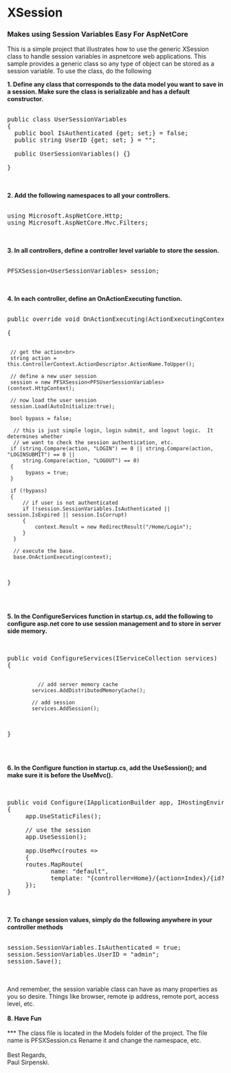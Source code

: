 # XSession
<H3>Makes using Session Variables Easy For AspNetCore</H3>

This is a simple project that illustrates how to use the generic XSession class to handle session variables in aspnetcore web applications.  This sample provides a generic class so any type of object can be stored as a session variable.  To use the class, do the following

<b>1.  Define any class that corresponds to the data model you want to save in a session.  Make sure the class is serializable and has a default constructor.</b>
<br>
<br>

<pre>
public class UserSessionVariables
{
  public bool IsAuthenticated {get; set;} = false;
  public string UserID {get; set; } = "";
  
  public UserSessionVariables() {}

}
</pre>

<br>
<br>
<b>2.  Add the following namespaces to all your controllers.</b>
<br>
<br>
<pre>
using Microsoft.AspNetCore.Http;
using Microsoft.AspNetCore.Mvc.Filters;
</pre>
<br>
<br>
<b>3.  In all controllers, define a controller level variable to store the session.</b>
<br>
<br>
<pre>
PFSXSession&lt;UserSessionVariables&gt; session;
</pre>
<br>
<br>
<b>4.  In each controller, define an OnActionExecuting function.</b>
<br>
<br>
<pre>
public override void OnActionExecuting(ActionExecutingContext context)<br>
{

     // get the action<br>
     string action = this.ControllerContext.ActionDescriptor.ActionName.ToUpper();

     // define a new user session
     session = new PFSXSession<PFSUserSessionVariables>(context.HttpContext);

     // now load the user session
     session.Load(AutoInitialize:true);
     
     bool bypass = false;

      // this is just simple login, login submit, and logout logic.  It determines whether 
      // we want to check the session authentication, etc.
     if (string.Compare(action, "LOGIN") == 0 || string.Compare(action, "LOGINSUBMIT") == 0 || 
         string.Compare(action, "LOGOUT") == 0)
     {
          bypass = true;
     }

     if (!bypass)
     {
         // if user is not authenticated
         if (!session.SessionVariables.IsAuthenticated || session.IsExpired || session.IsCorrupt)
         {
             context.Result = new RedirectResult("/Home/Login");
         }
      }

      // execute the base.
      base.OnActionExecuting(context);
}
</pre>

<br>
<br>
<b>5. In the ConfigureServices function in startup.cs, add the following to configure asp.net core to use session management and to store in server side memory.</b>
<br>
<br>
<pre> 
public void ConfigureServices(IServiceCollection services)
{

              // add server memory cache
            services.AddDistributedMemoryCache();

            // add session
            services.AddSession();
}
</pre>
<br>
<br>
<b>6. In the Configure function in startup.cs, add the UseSession(); and make sure it is before the UseMvc().</b>
<br>
<br>
<pre>
  
public void Configure(IApplicationBuilder app, IHostingEnvironment env)
{
     app.UseStaticFiles();

     // use the session
     app.UseSession();

     app.UseMvc(routes =>
     {
     routes.MapRoute(
            name: "default",
            template: "{controller=Home}/{action=Index}/{id?}");
     });
}
</pre>
<br>
<br>
<b>7. To change session values, simply do the following anywhere in your controller methods</b>
<br>
<br>
<pre>
session.SessionVariables.IsAuthenticated = true;
session.SessionVariables.UserID = "admin";
session.Save();
</pre>
<br>
<br>
And remember, the session variable class can have as many properties as you so desire.  Things like browser, remote ip address, remote port, access level, etc.
<br>
<br>
<b>8. Have Fun</b>
<br>
<br>
*** The class file is located in the Models folder of the project.  The file name is PFSXSession.cs  Rename it and change the namespace, etc.
<br>
<br>
Best Regards,<br>
Paul Sirpenski.

